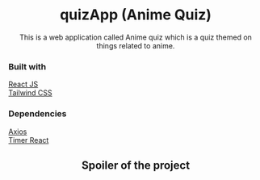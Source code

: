 <h1 align="center">
  quizApp (Anime Quiz)
</h1>

<p align="center">
  This is a web application called Anime quiz which is a quiz themed on things related to anime.
</p>

### Built with
<a href="https://reactjs.org/">React JS</a>
<br/>
<a href="https://tailwindcss.com/">Tailwind CSS</a>

### Dependencies
<a href="https://www.npmjs.com/package/axios">Axios</a>
<br/>
<a href="https://www.npmjs.com/package/react-timer-hook">Timer React</a>

<h2 align="center">
  Spoiler of the project
</h2>

